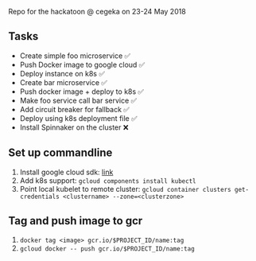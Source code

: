 Repo for the hackatoon @ cegeka on 23-24 May 2018

## Tasks
* Create simple foo microservice ✅
* Push Docker image to google cloud ✅ 
* Deploy instance on k8s ✅
* Create bar microservice ✅
* Push docker image + deploy to k8s ✅
* Make foo service call bar service ✅
* Add circuit breaker for fallback ✅
* Deploy using k8s deployment file ✅
* Install Spinnaker on the cluster ❌


## Set up commandline
1. Install google cloud sdk: [link](https://cloud.google.com/sdk/docs/quickstart-macos)
2. Add k8s support: `gcloud components install kubectl`
3. Point local kubelet to remote cluster: `gcloud container clusters get-credentials <clustername> --zone=<clusterzone>`

## Tag and push image to gcr
1. `docker tag <image> gcr.io/$PROJECT_ID/name:tag`
2. `gcloud docker -- push gcr.io/$PROJECT_ID/name:tag` 
